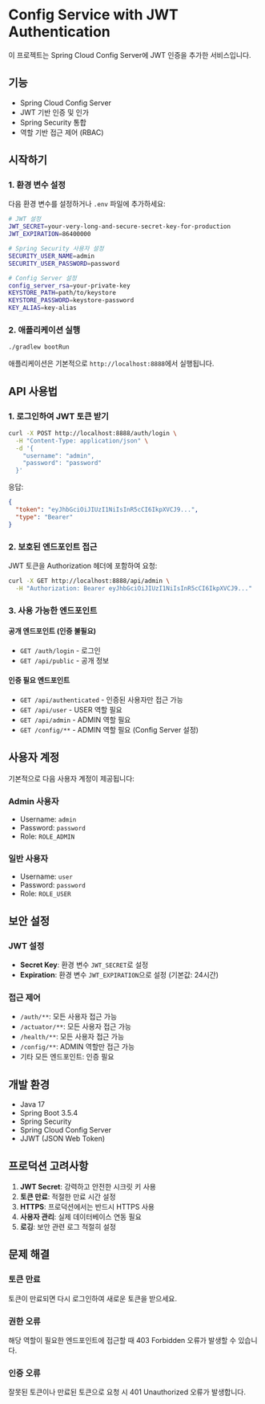 # Config Service with JWT Authentication

이 프로젝트는 Spring Cloud Config Server에 JWT 인증을 추가한 서비스입니다.

## 기능

- Spring Cloud Config Server
- JWT 기반 인증 및 인가
- Spring Security 통합
- 역할 기반 접근 제어 (RBAC)

## 시작하기

### 1. 환경 변수 설정

다음 환경 변수를 설정하거나 `.env` 파일에 추가하세요:

```bash
# JWT 설정
JWT_SECRET=your-very-long-and-secure-secret-key-for-production
JWT_EXPIRATION=86400000

# Spring Security 사용자 설정
SECURITY_USER_NAME=admin
SECURITY_USER_PASSWORD=password

# Config Server 설정
config_server_rsa=your-private-key
KEYSTORE_PATH=path/to/keystore
KEYSTORE_PASSWORD=keystore-password
KEY_ALIAS=key-alias
```

### 2. 애플리케이션 실행

```bash
./gradlew bootRun
```

애플리케이션은 기본적으로 `http://localhost:8888`에서 실행됩니다.

## API 사용법

### 1. 로그인하여 JWT 토큰 받기

```bash
curl -X POST http://localhost:8888/auth/login \
  -H "Content-Type: application/json" \
  -d '{
    "username": "admin",
    "password": "password"
  }'
```

응답:

```json
{
  "token": "eyJhbGciOiJIUzI1NiIsInR5cCI6IkpXVCJ9...",
  "type": "Bearer"
}
```

### 2. 보호된 엔드포인트 접근

JWT 토큰을 Authorization 헤더에 포함하여 요청:

```bash
curl -X GET http://localhost:8888/api/admin \
  -H "Authorization: Bearer eyJhbGciOiJIUzI1NiIsInR5cCI6IkpXVCJ9..."
```

### 3. 사용 가능한 엔드포인트

#### 공개 엔드포인트 (인증 불필요)

- `GET /auth/login` - 로그인
- `GET /api/public` - 공개 정보

#### 인증 필요 엔드포인트

- `GET /api/authenticated` - 인증된 사용자만 접근 가능
- `GET /api/user` - USER 역할 필요
- `GET /api/admin` - ADMIN 역할 필요
- `GET /config/**` - ADMIN 역할 필요 (Config Server 설정)

## 사용자 계정

기본적으로 다음 사용자 계정이 제공됩니다:

### Admin 사용자

- Username: `admin`
- Password: `password`
- Role: `ROLE_ADMIN`

### 일반 사용자

- Username: `user`
- Password: `password`
- Role: `ROLE_USER`

## 보안 설정

### JWT 설정

- **Secret Key**: 환경 변수 `JWT_SECRET`로 설정
- **Expiration**: 환경 변수 `JWT_EXPIRATION`으로 설정 (기본값: 24시간)

### 접근 제어

- `/auth/**`: 모든 사용자 접근 가능
- `/actuator/**`: 모든 사용자 접근 가능
- `/health/**`: 모든 사용자 접근 가능
- `/config/**`: ADMIN 역할만 접근 가능
- 기타 모든 엔드포인트: 인증 필요

## 개발 환경

- Java 17
- Spring Boot 3.5.4
- Spring Security
- Spring Cloud Config Server
- JJWT (JSON Web Token)

## 프로덕션 고려사항

1. **JWT Secret**: 강력하고 안전한 시크릿 키 사용
2. **토큰 만료**: 적절한 만료 시간 설정
3. **HTTPS**: 프로덕션에서는 반드시 HTTPS 사용
4. **사용자 관리**: 실제 데이터베이스 연동 필요
5. **로깅**: 보안 관련 로그 적절히 설정

## 문제 해결

### 토큰 만료

토큰이 만료되면 다시 로그인하여 새로운 토큰을 받으세요.

### 권한 오류

해당 역할이 필요한 엔드포인트에 접근할 때 403 Forbidden 오류가 발생할 수 있습니다.

### 인증 오류

잘못된 토큰이나 만료된 토큰으로 요청 시 401 Unauthorized 오류가 발생합니다.
